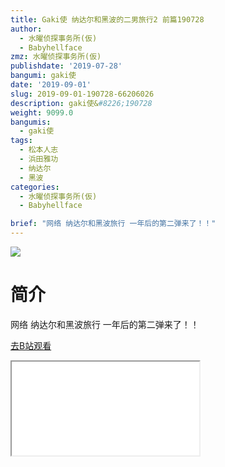 ```yaml
---
title: Gaki使 纳达尔和黑波的二男旅行2 前篇190728
author:
  - 水曜侦探事务所(仮)
  - Babyhellface
zmz: 水曜侦探事务所(仮)
publishdate: '2019-07-28'
bangumi: gaki使
date: '2019-09-01'
slug: 2019-09-01-190728-66206026
description: gaki使&#8226;190728
weight: 9099.0
bangumis:
  - gaki使
tags:
  - 松本人志
  - 浜田雅功
  - 纳达尔
  - 黑波
categories:
  - 水曜侦探事务所(仮)
  - Babyhellface

brief: "网络 纳达尔和黑波旅行 一年后的第二弹来了！！"
---
```

![](https://raw.githubusercontent.com/tcgriffith/owaraisite/master/static/tmpimg/7b6ed17079974e075a5dc653dbac44736809868b.jpg.480.jpg)
# 简介  
网络
纳达尔和黑波旅行 一年后的第二弹来了！！  

[去B站观看](https://www.bilibili.com/video/av66206026/)
<div class ="resp-container"><iframe class="testiframe" src="//player.bilibili.com/player.html?aid=66206026"", scrolling="no", allowfullscreen="true" > </iframe></div> 
